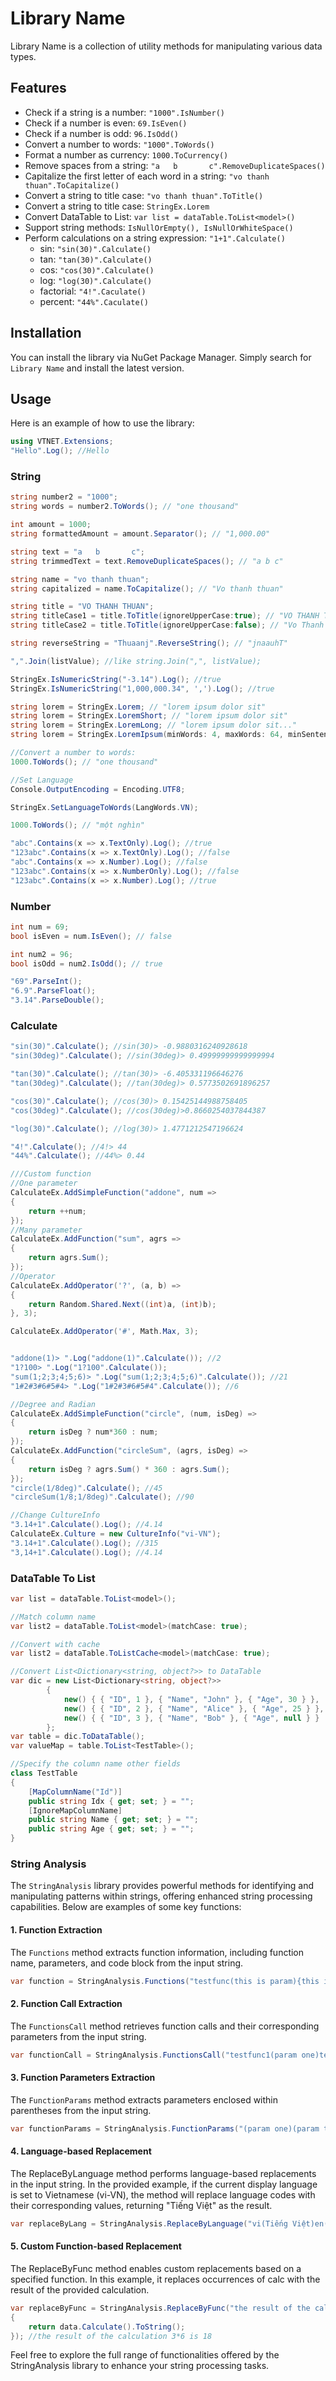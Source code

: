 ﻿# Library Name
Library Name is a collection of utility methods for manipulating various data types.

## Features
- Check if a string is a number: `"1000".IsNumber()`
- Check if a number is even: `69.IsEven()`
- Check if a number is odd: `96.IsOdd()`
- Convert a number to words: `"1000".ToWords()`
- Format a number as currency: `1000.ToCurrency()`
- Remove spaces from a string: `"a   b       c".RemoveDuplicateSpaces()`
- Capitalize the first letter of each word in a string: `"vo thanh thuan".ToCapitalize()`
- Convert a string to title case: `"vo thanh thuan".ToTitle()`
- Convert a string to title case: `StringEx.Lorem`
- Convert DataTable to List: `var list = dataTable.ToList<model>()`
- Support string methods: `IsNullOrEmpty(), IsNullOrWhiteSpace()`
- Perform calculations on a string expression: `"1+1".Calculate()`
	- sin: `"sin(30)".Calculate()`
	- tan: `"tan(30)".Calculate()`
	- cos: `"cos(30)".Calculate()`
	- log: `"log(30)".Calculate()`
	- factorial: `"4!".Caculate()`
	- percent: `"44%".Caculate()`
## Installation

You can install the library via NuGet Package Manager. Simply search for `Library Name` and install the latest version.

## Usage

Here is an example of how to use the library:

```csharp
using VTNET.Extensions;
"Hello".Log(); //Hello
```

### String
```csharp
string number2 = "1000";
string words = number2.ToWords(); // "one thousand"

int amount = 1000;
string formattedAmount = amount.Separator(); // "1,000.00"

string text = "a   b       c";
string trimmedText = text.RemoveDuplicateSpaces(); // "a b c"

string name = "vo thanh thuan";
string capitalized = name.ToCapitalize(); // "Vo thanh thuan"

string title = "VO THANH THUAN";
string titleCase1 = title.ToTitle(ignoreUpperCase:true); // "VO THANH THUAN"
string titleCase2 = title.ToTitle(ignoreUpperCase:false); // "Vo Thanh Thuan"

string reverseString = "Thuaanj".ReverseString(); // "jnaauhT"

",".Join(listValue); //like string.Join(",", listValue);

StringEx.IsNumericString("-3.14").Log(); //true
StringEx.IsNumericString("1,000,000.34", ',').Log(); //true

string lorem = StringEx.Lorem; // "lorem ipsum dolor sit"
string lorem = StringEx.LoremShort; // "lorem ipsum dolor sit"
string lorem = StringEx.LoremLong; // "lorem ipsum dolor sit..."
string lorem = StringEx.LoremIpsum(minWords: 4, maxWords: 64, minSentences: 1, maxSentences: 4, numParagraphs: 4); // "lorem ipsum dolor sit..."

//Convert a number to words:
1000.ToWords(); // "one thousand"

//Set Language
Console.OutputEncoding = Encoding.UTF8;

StringEx.SetLanguageToWords(LangWords.VN);

1000.ToWords(); // "một nghìn"

"abc".Contains(x => x.TextOnly).Log(); //true
"123abc".Contains(x => x.TextOnly).Log(); //false
"abc".Contains(x => x.Number).Log(); //false
"123abc".Contains(x => x.NumberOnly).Log(); //false
"123abc".Contains(x => x.Number).Log(); //true

```

### Number
```csharp
int num = 69;
bool isEven = num.IsEven(); // false

int num2 = 96;
bool isOdd = num2.IsOdd(); // true

"69".ParseInt();
"6.9".ParseFloat();
"3.14".ParseDouble();
```

### Calculate
```csharp
"sin(30)".Calculate(); //sin(30)> -0.9880316240928618
"sin(30deg)".Calculate(); //sin(30deg)> 0.49999999999999994

"tan(30)".Calculate(); //tan(30)> -6.405331196646276
"tan(30deg)".Calculate(); //tan(30deg)> 0.5773502691896257

"cos(30)".Calculate(); //cos(30)> 0.15425144988758405
"cos(30deg)".Calculate(); //cos(30deg)>0.8660254037844387

"log(30)".Calculate(); //log(30)> 1.4771212547196624

"4!".Calculate(); //4!> 44
"44%".Calculate(); //44%> 0.44

///Custom function
//One parameter
CalculateEx.AddSimpleFunction("addone", num =>
{
    return ++num;
});
//Many parameter
CalculateEx.AddFunction("sum", agrs =>
{
    return agrs.Sum();
});
//Operator
CalculateEx.AddOperator('?', (a, b) =>
{
    return Random.Shared.Next((int)a, (int)b);
}, 3);

CalculateEx.AddOperator('#', Math.Max, 3);


"addone(1)> ".Log("addone(1)".Calculate()); //2
"1?100> ".Log("1?100".Calculate());
"sum(1;2;3;4;5;6)> ".Log("sum(1;2;3;4;5;6)".Calculate()); //21
"1#2#3#6#5#4> ".Log("1#2#3#6#5#4".Calculate()); //6

//Degree and Radian
CalculateEx.AddSimpleFunction("circle", (num, isDeg) =>
{
    return isDeg ? num*360 : num;
});
CalculateEx.AddFunction("circleSum", (agrs, isDeg) =>
{
    return isDeg ? agrs.Sum() * 360 : agrs.Sum();
});
"circle(1/8deg)".Calculate(); //45
"circleSum(1/8;1/8deg)".Calculate(); //90

//Change CultureInfo
"3.14+1".Calculate().Log(); //4.14
CalculateEx.Culture = new CultureInfo("vi-VN");
"3.14+1".Calculate().Log(); //315
"3,14+1".Calculate().Log(); //4.14
```

### DataTable To List
```csharp
var list = dataTable.ToList<model>();

//Match column name
var list2 = dataTable.ToList<model>(matchCase: true);

//Convert with cache
var list2 = dataTable.ToListCache<model>(matchCase: true);

//Convert List<Dictionary<string, object?>> to DataTable
var dic = new List<Dictionary<string, object?>>
        {
            new() { { "ID", 1 }, { "Name", "John" }, { "Age", 30 } },
            new() { { "ID", 2 }, { "Name", "Alice" }, { "Age", 25 } },
            new() { { "ID", 3 }, { "Name", "Bob" }, { "Age", null } }
        };
var table = dic.ToDataTable();
var valueMap = table.ToList<TestTable>();

//Specify the column name other fields
class TestTable
{
    [MapColumnName("Id")]
    public string Idx { get; set; } = "";
    [IgnoreMapColumnName]
    public string Name { get; set; } = "";
    public string Age { get; set; } = "";
}
```

### String Analysis
The `StringAnalysis` library provides powerful methods for identifying and manipulating patterns within strings, offering enhanced string processing capabilities. Below are examples of some key functions:
#### 1. Function Extraction
The `Functions` method extracts function information, including function name, parameters, and code block from the input string.
```csharp
var function = StringAnalysis.Functions("testfunc(this is param){this is code}");//{FuncName: testfunc, Param: this is param, Code: this is code}
```
#### 2. Function Call Extraction
The `FunctionsCall` method retrieves function calls and their corresponding parameters from the input string.
```csharp
var functionCall = StringAnalysis.FunctionsCall("testfunc1(param one)testfunc2(param two)");//[(testfunc1,param one), (testfunc2,param two)]
```
#### 3. Function Parameters Extraction
The `FunctionParams` method extracts parameters enclosed within parentheses from the input string.
```csharp
var functionParams = StringAnalysis.FunctionParams("(param one)(param two)(param three)");//[param one, param two,param three]
```
#### 4. Language-based Replacement
The ReplaceByLanguage method performs language-based replacements in the input string. In the provided example, if the current display language is set to Vietnamese (vi-VN), the method will replace language codes with their corresponding values, returning "Tiếng Việt" as the result.
```csharp
var replaceByLang = StringAnalysis.ReplaceByLanguage("vi(Tiếng Việt)en(Tiếng anh)");// Example: If the current display language is vi-VN, the result will be "Tiếng Việt"
```
#### 5. Custom Function-based Replacement
The ReplaceByFunc method enables custom replacements based on a specified function. In this example, it replaces occurrences of calc with the result of the provided calculation.
```csharp
var replaceByFunc = StringAnalysis.ReplaceByFunc("the result of the calculation 3*6 is calc(3*6)","calc", data =>
{
    return data.Calculate().ToString();
}); //the result of the calculation 3*6 is 18
```
Feel free to explore the full range of functionalities offered by the StringAnalysis library to enhance your string processing tasks.
